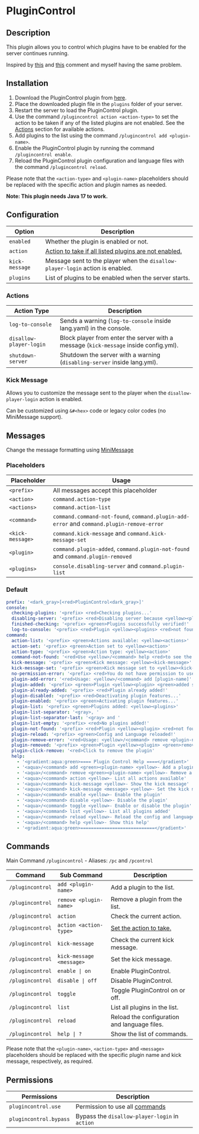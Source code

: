 # PluginControl

## Description

This plugin allows you to control which plugins have to be enabled for the server continues running.

Inspired by [this](https://github.com/PaperMC/Paper/issues/8859#issuecomment-1435905791)
and [this](https://github.com/PaperMC/Paper/pull/8108#issuecomment-1419304955) comment and myself having the same
problem.

## Installation

1. Download the PluginControl plugin from [here](https://github.com/SrBedrock/PluginControl/releases/).
2. Place the downloaded plugin file in the `plugins` folder of your server.
3. Restart the server to load the PluginControl plugin.
4. Use the command `/plugincontrol action <action-type>` to set the action to be taken if any of the listed plugins are
   not enabled. See the [Actions](#actions) section for available actions.
5. Add plugins to the list using the command `/plugincontrol add <plugin-name>`.
6. Enable the PluginControl plugin by running the command `/plugincontrol enable`.
7. Reload the PluginControl plugin configuration and language files with the command `/plugincontrol reload`.

Please note that the `<action-type>` and `<plugin-name>` placeholders should be replaced with the specific action and
plugin names as needed.

**Note: This plugin needs Java 17 to work.**

## Configuration

| Option         | Description                                                                    |
|----------------|--------------------------------------------------------------------------------|
| `enabled`      | Whether the plugin is enabled or not.                                          |
| `action`       | [Action to take if all listed plugins are not enabled.](#actions)              |
| `kick-message` | Message sent to the player when the `disallow-player-login` action is enabled. | 
| `plugins`      | List of plugins to be enabled when the server starts.                          |

### Actions

| Action Type             | Description                                                                           |
|-------------------------|---------------------------------------------------------------------------------------|
| `log-to-console`        | Sends a warning (`log-to-console` inside lang.yaml) in the console.                   |
| `disallow-player-login` | Block player from enter the server with a message (`kick-message` inside config.yml). |
| `shutdown-server`       | Shutdown the server with a warning (`disabling-server` inside lang.yml).              |

### Kick Message

Allows you to customize the message sent to the player when the `disallow-player-login` action is enabled.

Can be customized using `&#<hex>` code or legacy color codes (no MiniMessage support).

## Messages

Change the message formatting using [MiniMessage](https://webui.advntr.dev/)

### Placeholders

| Placeholder      | Usage                                                                                     |
|------------------|-------------------------------------------------------------------------------------------|
| `<prefix>`       | All messages accept this placeholder                                                      |
| `<action>`       | `command.action-type`                                                                     |
| `<actions>`      | `command.action-list`                                                                     |
| `<command>`      | `command.command-not-found`, `command.plugin-add-error` and `command.plugin-remove-error` |
| `<kick-message>` | `command.kick-message` and `command.kick-message-set`                                     |
| `<plugin>`       | `command.plugin-added`, `command.plugin-not-found` and `command.plugin-removed`           |
| `<plugins>`      | `console.disabling-server` and `command.plugin-list`                                      |

### Default

```yaml
prefix: '<dark_gray>[<red>PluginControl<dark_gray>]'
console:
  checking-plugins: '<prefix> <red>Checking plugins...'
  disabling-server: '<prefix> <red>Disabling server because <yellow><plugins> <red>was not found or enabled successfully!'
  finished-checking: '<prefix> <green>Plugins successfully verified!'
  log-to-console: '<prefix> <red>Plugin <yellow><plugins> <red>not found or enabled successfully...'
command:
  action-list: '<prefix> <green>Actions available: <yellow><actions>'
  action-set: '<prefix> <green>Action set to <yellow><action>'
  action-type: '<prefix> <green>Action type: <yellow><action>'
  command-not-found: '<red>Use <yellow>/<command> help <red>to see the available commands'
  kick-message: '<prefix> <green>Kick message: <yellow><kick-message>'
  kick-message-set: '<prefix> <green>Kick message set to <yellow><kick-message>'
  no-permission-error: '<prefix> <red>You do not have permission to use this command'
  plugin-add-error: '<red>Usage: <yellow>/<command> add [plugin-name]'
  plugin-added: '<prefix> <green>Plugin <yellow><plugin> <green>added successfully!'
  plugin-already-added: '<prefix> <red>Plugin already added!'
  plugin-disabled: '<prefix> <red>Deactivating plugin features...'
  plugin-enabled: '<prefix> <green>Activating plugin features...'
  plugin-list: '<prefix> <green>Plugins added: <yellow><plugins>'
  plugin-list-separator: '<gray>, '
  plugin-list-separator-last: '<gray> and '
  plugin-list-empty: '<prefix> <red>No plugins added!'
  plugin-not-found: '<prefix> <red>Plugin <yellow><plugin> <red>not found in the list!'
  plugin-reload: '<prefix> <green>Config and Language reloaded!'
  plugin-remove-error: '<red>Usage: <yellow>/<command> remove <plugin-name>'
  plugin-removed: '<prefix> <green>Plugin <yellow><plugin> <green>removed!'
  plugin-click-remove: '<red>Click to remove the plugin'
  help:
    - '<gradient:aqua:green>==== Plugin Control Help ====</gradient>'
    - '<aqua>/<command> add <green><plugin-name> <yellow>- Add a plugin to the list'
    - '<aqua>/<command> remove <green><plugin-name> <yellow>- Remove a plugin from the list'
    - '<aqua>/<command> action <yellow>- List all actions available'
    - '<aqua>/<command> kick-message <yellow>- Show the kick message'
    - '<aqua>/<command> kick-message <message> <yellow>- Set the kick message'
    - '<aqua>/<command> enable <yellow>- Enable the plugin'
    - '<aqua>/<command> disable <yellow>- Disable the plugin'
    - '<aqua>/<command> toggle <yellow>- Enable or disable the plugin'
    - '<aqua>/<command> list <yellow>- List all plugins added'
    - '<aqua>/<command> reload <yellow>- Reload the config and language'
    - '<aqua>/<command> help <yellow>- Show this help'
    - '<gradient:aqua:green>============================</gradient>'
```

## Commands

Main Command `/plugincontrol` - Aliases: `/pc` and `/pcontrol`

| Command          | Sub Command              | Description                                  |
|------------------|--------------------------|----------------------------------------------|
| `/plugincontrol` | `add <plugin-name>`      | Add a plugin to the list.                    |
| `/plugincontrol` | `remove <plugin-name>`   | Remove a plugin from the list.               |
| `/plugincontrol` | `action`                 | Check the current action.                    |
| `/plugincontrol` | `action <action-type>`   | [Set the action to take.](#actions)          |
| `/plugincontrol` | `kick-message`           | Check the current kick message.              |
| `/plugincontrol` | `kick-message <message>` | Set the kick message.                        |
| `/plugincontrol` | `enable \| on`           | Enable PluginControl.                        |
| `/plugincontrol` | `disable \| off`         | Disable PluginControl.                       |
| `/plugincontrol` | `toggle`                 | Toggle PluginControl on or off.              |
| `/plugincontrol` | `list`                   | List all plugins in the list.                |
| `/plugincontrol` | `reload`                 | Reload the configuration and language files. |
| `/plugincontrol` | `help \| ?`              | Show the list of commands.                   |

Please note that the `<plugin-name>`, `<action-type>` and `<message>` placeholders should be replaced with the specific
plugin name and kick message, respectively, as required.

## Permissions

| Permissions            | Description                                    |
|------------------------|------------------------------------------------|
| `plugincontrol.use`    | Permission to use all [commands](#commands)    |
| `plugincontrol.bypass` | Bypass the `disallow-player-login` in `action` |
